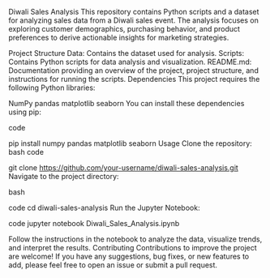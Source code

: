 Diwali Sales Analysis
This repository contains Python scripts and a dataset for analyzing sales data from a Diwali sales event. The analysis focuses on exploring customer demographics, purchasing behavior, and product preferences to derive actionable insights for marketing strategies.

Project Structure
Data: Contains the dataset used for analysis.
Scripts: Contains Python scripts for data analysis and visualization.
README.md: Documentation providing an overview of the project, project structure, and instructions for running the scripts.
Dependencies
This project requires the following Python libraries:

NumPy
pandas
matplotlib
seaborn
You can install these dependencies using pip:

code

pip install numpy pandas matplotlib seaborn
Usage
Clone the repository:
bash
code

git clone https://github.com/your-username/diwali-sales-analysis.git
Navigate to the project directory:

bash

code
cd diwali-sales-analysis
Run the Jupyter Notebook:

code
jupyter notebook Diwali_Sales_Analysis.ipynb

Follow the instructions in the notebook to analyze the data, visualize trends, and interpret the results.
Contributing
Contributions to improve the project are welcome! If you have any suggestions, bug fixes, or new features to add, please feel free to open an issue or submit a pull request.
